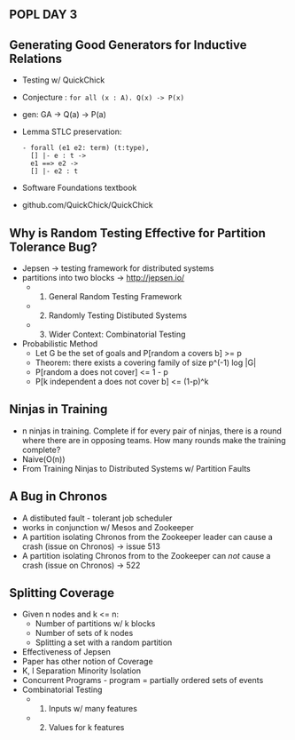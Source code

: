 ## POPL DAY 3

## Generating Good Generators for Inductive Relations 

- Testing w/ QuickChick
- Conjecture : ```for all (x : A). Q(x) -> P(x)```
- gen: GA -> Q(a) -> P(a)
- Lemma STLC preservation:
  ```
  - forall (e1 e2: term) (t:type),
    [] |- e : t ->
    e1 ==> e2 ->
    [] |- e2 : t
  ```
  
- Software Foundations textbook 
- github.com/QuickChick/QuickChick

## Why is Random Testing Effective for Partition Tolerance Bug?

- Jepsen -> testing framework for distributed systems
- partitions into two blocks -> http://jepsen.io/
  - 1. General Random Testing Framework
  - 2. Randomly Testing Distibuted Systems
  - 3. Wider Context: Combinatorial Testing
- Probabilistic Method
  - Let G be the set of goals and P[random a covers b] >= p
  - Theorem: there exists a covering family of size p^(-1) log |G|
  - P[random a does not cover] <= 1 - p
  - P[k independent a does not cover b] <= (1-p)^k

## Ninjas in Training

- n ninjas in training. Complete if for every pair of ninjas,
  there is a round where there are in opposing teams. How many 
  rounds make the training complete?
- Naive(O(n))
- From Training Ninjas to Distributed Systems w/ Partition Faults

## A Bug in Chronos 
- A distibuted fault - tolerant job scheduler 
- works in conjunction w/ Mesos and Zookeeper
- A partition isolating Chronos from the Zookeeper leader can cause a crash
  (issue on Chronos) -> issue 513
- A partition isolating Chronos from to the Zookeeper can *not* cause a crash
  (issue on Chronos) -> 522
  
## Splitting Coverage
- Given n nodes and k <= n:
  - Number of partitions w/ k blocks
  - Number of sets of k nodes
  - Splitting a set with a random partition
- Effectiveness of Jepsen
- Paper has other notion of Coverage
- K, l Separation Minority Isolation
- Concurrent Programs - program = partially ordered sets of events
- Combinatorial Testing 
  - 1. Inputs w/ many features
  - 2. Values for k features

  

 
